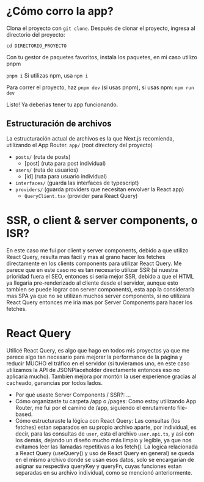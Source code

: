 # ¿Cómo corro la app?
Clona el proyecto con `git clone`.
Después de clonar el proyecto, ingresa al directorio del proyecto:

`cd DIRECTORIO_PROYECTO`

Con tu gestor de paquetes favoritos, instala los paquetes, en mi caso utilizo pnpm

`pnpm i`
Si utilizas npm, usa `npm i`

Para correr el proyecto, haz `pnpm dev` (si usas pnpm), si usas npm: `npm run dev`

Listo! Ya deberias tener tu app funcionando.

## Estructuración de archivos
La estructuración actual de archivos es la que Next.js recomienda, utilizando el App Router.
`app/` (root directory del proyecto)
  - `posts/` (ruta de posts)
      - [post] (ruta para post individual)
  - `users/` (ruta de usuarios)
      -  [id] (ruta para usuario individual)
  - `interfaces/` (guarda las interfaces de typescript)
  - `providers/` (guarda providers que necesitan envolver la React app)
      - `QueryClient.tsx` (provider para React Query)


# SSR, o client & server components, o ISR?
En este caso me fui por client y server components, debido a que utilizo React Query, resulta mas fácil y mas al grano hacer los fetches directamente en los clients components para utilizar React Query.
Me parece que en este caso no es tan necesario utilizar SSR (si nuestra prioridad fuera el SEO, entonces si seria mejor SSR, debido a que el HTML ya llegaria pre-renderizado al cliente desde el servidor, aunque esto tambien se puede lograr con server components), esta app la consideraría mas SPA ya que no se utilizan muchos server components, si no utilizara React Query entonces me iria mas por Server Components para hacer los fetches.

# React Query
Utilicé React Query, es algo que hago en todos mis proyectos ya que me parece algo tan necesario para mejorar la performance de la página y reducir MUCHO el tráfico en el servidor (si tuvieramos uno, en este caso utilizamos la API de JSONPlaceholder directamente entonces eso no aplicaria mucho). Tambien mejora por montón la user experience gracias al cacheado, ganancias por todos lados.


- Por qué usaste Server Components / SSR?: ...
- Cómo organizaste tu carpeta /app o /pages: Como estoy utilizando App Router, me fui por el camino de /app, siguiendo el enrutamiento file-based.
- Cómo estructuraste la lógica con React Query: Las consultas (los fetches) estan separados en su propio archivo aparte, por individual, es decir, para las consultas de `user`, esta el archivo `user.api.ts`, y asi con los demás, dejando un diseño mucho más limpio y legible, ya que nos evitamos leer las llamadas repetitivas a los fetch(). La logica relacionada a React Query (useQuery() y uso de React Query en general) se queda en el mismo archivo donde se usan esos datos, solo se encargarían de asignar su respectiva queryKey y queryFn, cuyas funciones estan separadas en su archivo individual, como se mencionó anteriormente.
